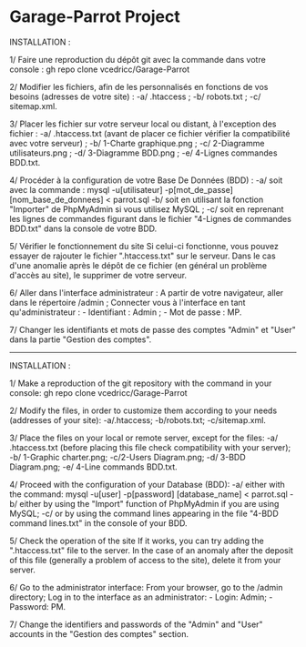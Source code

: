 # Garage-Parrot Project

INSTALLATION :

1/ Faire une reproduction du dépôt git avec la commande dans votre console :
  gh repo clone vcedricc/Garage-Parrot

2/ Modifier les fichiers, afin de les personnalisés en fonctions de vos besoins (adresses de votre site) :
  -a/ .htaccess ;
  -b/ robots.txt ;
  -c/ sitemap.xml.

3/ Placer les fichier sur votre serveur local ou distant, à l'exception des fichier :
  -a/ .htaccess.txt (avant de placer ce fichier vérifier la compatibilité avec votre serveur) ;
  -b/ 1-Charte graphique.png ;
  -c/ 2-Diagramme utilisateurs.png ;
  -d/ 3-Diagramme BDD.png ;
  -e/ 4-Lignes commandes BDD.txt.

4/ Procéder à la configuration de votre Base De Données (BDD)  :
  -a/ soit avec la commande :
  mysql -u[utilisateur] -p[mot_de_passe] [nom_base_de_donnees] < parrot.sql
  -b/ soit en utilisant la fonction "Importer" de PhpMyAdmin si vous utilisez MySQL ;
  -c/ soit en reprenant les lignes de commandes figurant dans le fichier "4-Lignes de commandes BDD.txt" dans la console de votre BDD.

5/ Vérifier le fonctionnement du site
  Si celui-ci fonctionne, vous pouvez essayer de rajouter le fichier ".htaccess.txt" sur le serveur.
  Dans le cas d'une anomalie après le dépôt de ce fichier (en général un problème d'accès au site), le supprimer de votre serveur.

6/ Aller dans l'interface administrateur :
  A partir de votre navigateur, aller dans le répertoire /admin ;
  Connecter vous à l'interface en tant qu'administrateur :
    - Identifiant : Admin ;
    - Mot de passe : MP.
  
7/ Changer les identifiants et mots de passe des comptes "Admin" et "User" dans la partie "Gestion des comptes".

-------------------------------------------------------------------------------------------------------------------

INSTALLATION :

1/ Make a reproduction of the git repository with the command in your console:
  gh repo clone vcedricc/Garage-Parrot

2/ Modify the files, in order to customize them according to your needs (addresses of your site):
  -a/.htaccess;
  -b/robots.txt;
  -c/sitemap.xml.

3/ Place the files on your local or remote server, except for the files:
  -a/ .htaccess.txt (before placing this file check compatibility with your server);
  -b/ 1-Graphic charter.png;
  -c/2-Users Diagram.png;
  -d/ 3-BDD Diagram.png;
  -e/ 4-Line commands BDD.txt.

4/ Proceed with the configuration of your Database (BDD):
  -a/ either with the command:
  mysql -u[user] -p[password] [database_name] < parrot.sql
  -b/ either by using the "Import" function of PhpMyAdmin if you are using MySQL;
  -c/ or by using the command lines appearing in the file "4-BDD command lines.txt" in the console of your BDD.

5/ Check the operation of the site
  If it works, you can try adding the ".htaccess.txt" file to the server.
  In the case of an anomaly after the deposit of this file (generally a problem of access to the site), delete it from your server.

6/ Go to the administrator interface:
  From your browser, go to the /admin directory;
  Log in to the interface as an administrator:
    - Login: Admin;
    - Password: PM.
  
7/ Change the identifiers and passwords of the "Admin" and "User" accounts in the "Gestion des comptes" section.
